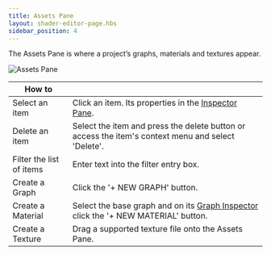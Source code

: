 ```yaml
---
title: Assets Pane
layout: shader-editor-page.hbs
sidebar_position: 4
---
```


The Assets Pane is where a project’s graphs, materials and textures appear.

![Assets Pane][1]

| How to | |
|---|---|
| Select an item | Click an item. Its properties in the [Inspector Pane][2]. |
| Delete an item | Select the item and press the delete button or access the item's context menu and select 'Delete'. |
| Filter the list of items | Enter text into the filter entry box. |
| Create a Graph | Click the '+ NEW GRAPH' button. |
| Create a Material | Select the base graph and on its [Graph Inspector][3] click the '+ NEW MATERIAL' button. |
| Create a Texture | Drag a supported texture file onto the Assets Pane. |

[1]: /images/shader-editor/assets-pane.png
[2]: /shader-editor/window-layout/inspector-pane
[3]: /shader-editor/window-layout/inspector-pane/graph-inspector
